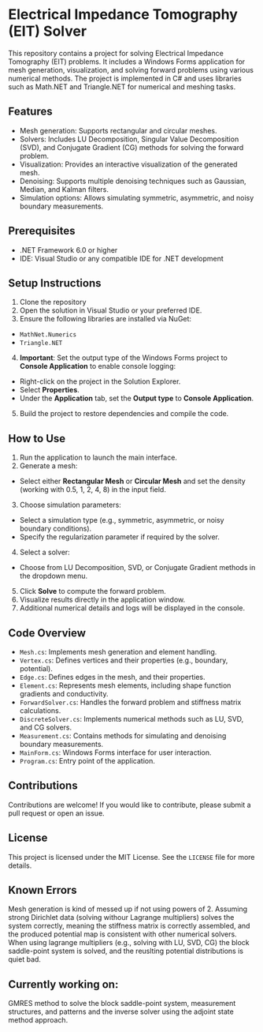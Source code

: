 # Electrical Impedance Tomography (EIT) Solver

This repository contains a project for solving Electrical Impedance Tomography (EIT) problems. It includes a Windows Forms application for mesh generation, visualization, and solving forward problems using various numerical methods. The project is implemented in C# and uses libraries such as Math.NET and Triangle.NET for numerical and meshing tasks.

## Features
- Mesh generation: Supports rectangular and circular meshes.
- Solvers: Includes LU Decomposition, Singular Value Decomposition (SVD), and Conjugate Gradient (CG) methods for solving the forward problem.
- Visualization: Provides an interactive visualization of the generated mesh.
- Denoising: Supports multiple denoising techniques such as Gaussian, Median, and Kalman filters.
- Simulation options: Allows simulating symmetric, asymmetric, and noisy boundary measurements.

## Prerequisites
- .NET Framework 6.0 or higher
- IDE: Visual Studio or any compatible IDE for .NET development

## Setup Instructions
1. Clone the repository
2. Open the solution in Visual Studio or your preferred IDE.
3. Ensure the following libraries are installed via NuGet:
- `MathNet.Numerics`
- `Triangle.NET`
4. **Important**: Set the output type of the Windows Forms project to **Console Application** to enable console logging:
- Right-click on the project in the Solution Explorer.
- Select **Properties**.
- Under the **Application** tab, set the **Output type** to **Console Application**.
5. Build the project to restore dependencies and compile the code.

## How to Use
1. Run the application to launch the main interface.
2. Generate a mesh:
- Select either **Rectangular Mesh** or **Circular Mesh** and set the density (working with 0.5, 1, 2, 4, 8) in the input field.
3. Choose simulation parameters:
- Select a simulation type (e.g., symmetric, asymmetric, or noisy boundary conditions).
- Specify the regularization parameter if required by the solver.
4. Select a solver:
- Choose from LU Decomposition, SVD, or Conjugate Gradient methods in the dropdown menu.
5. Click **Solve** to compute the forward problem.
6. Visualize results directly in the application window.
7. Additional numerical details and logs will be displayed in the console.

## Code Overview
- `Mesh.cs`: Implements mesh generation and element handling.
- `Vertex.cs`: Defines vertices and their properties (e.g., boundary, potential).
- `Edge.cs`: Defines edges in the mesh, and their properties.
- `Element.cs`: Represents mesh elements, including shape function gradients and conductivity.
- `ForwardSolver.cs`: Handles the forward problem and stiffness matrix calculations.
- `DiscreteSolver.cs`: Implements numerical methods such as LU, SVD, and CG solvers.
- `Measurement.cs`: Contains methods for simulating and denoising boundary measurements.
- `MainForm.cs`: Windows Forms interface for user interaction.
- `Program.cs`: Entry point of the application.

## Contributions
Contributions are welcome! If you would like to contribute, please submit a pull request or open an issue.

## License
This project is licensed under the MIT License. See the `LICENSE` file for more details.

## Known Errors
Mesh generation is kind of messed up if not using powers of 2. Assuming strong Dirichlet data (solving withour Lagrange multipliers) solves the system correctly, meaning the stiffness matrix is correctly assembled, and the produced potential map is consistent with other numerical solvers. When using lagrange multipliers (e.g., solving with LU, SVD, CG) the block saddle-point system is solved, and the reuslting potential distributions is quiet bad. 

## Currently working on:
GMRES method to solve the block saddle-point system, measurement structures, and patterns and the inverse solver using the adjoint state method approach.
